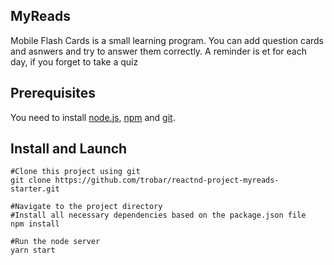 ## MyReads

Mobile Flash Cards is a small learning program. You can add question cards and asnwers and try to answer them correctly.
A reminder is et for each day, if you forget to take a quiz


## Prerequisites

You need to install [node.js](https://nodejs.org/en/), [npm](https://www.npmjs.com/get-npm) and [git](https://git-scm.com/).

## Install and Launch

    #Clone this project using git
    git clone https://github.com/trobar/reactnd-project-myreads-starter.git

    #Navigate to the project directory
    #Install all necessary dependencies based on the package.json file
    npm install

    #Run the node server
    yarn start


